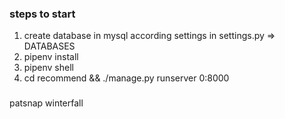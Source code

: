 ### steps to start

1. create database in mysql according settings in settings.py => DATABASES
2. pipenv install
3. pipenv shell
4. cd recommend && ./manage.py runserver 0:8000

###
 patsnap winterfall

